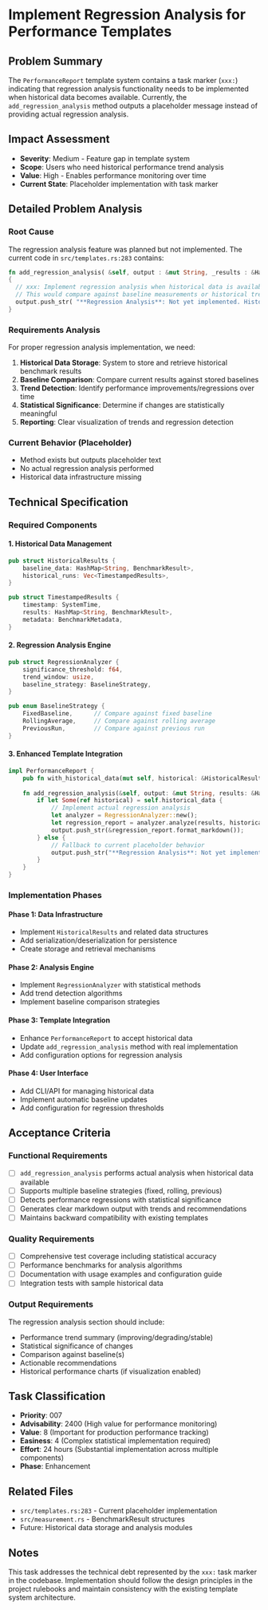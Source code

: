 # Implement Regression Analysis for Performance Templates

## Problem Summary

The `PerformanceReport` template system contains a task marker (`xxx:`) indicating that regression analysis functionality needs to be implemented when historical data becomes available. Currently, the `add_regression_analysis` method outputs a placeholder message instead of providing actual regression analysis.

## Impact Assessment

- **Severity**: Medium - Feature gap in template system
- **Scope**: Users who need historical performance trend analysis
- **Value**: High - Enables performance monitoring over time
- **Current State**: Placeholder implementation with task marker

## Detailed Problem Analysis

### Root Cause
The regression analysis feature was planned but not implemented. The current code in `src/templates.rs:283` contains:

```rust
fn add_regression_analysis( &self, output : &mut String, _results : &HashMap< String, BenchmarkResult > )
{
  // xxx: Implement regression analysis when historical data is available
  // This would compare against baseline measurements or historical trends
  output.push_str( "**Regression Analysis**: Not yet implemented. Historical baseline data required.\n\n" );
}
```

### Requirements Analysis
For proper regression analysis implementation, we need:

1. **Historical Data Storage**: System to store and retrieve historical benchmark results
2. **Baseline Comparison**: Compare current results against stored baselines
3. **Trend Detection**: Identify performance improvements/regressions over time
4. **Statistical Significance**: Determine if changes are statistically meaningful
5. **Reporting**: Clear visualization of trends and regression detection

### Current Behavior (Placeholder)
- Method exists but outputs placeholder text
- No actual regression analysis performed
- Historical data infrastructure missing

## Technical Specification

### Required Components

#### 1. Historical Data Management
```rust
pub struct HistoricalResults {
    baseline_data: HashMap<String, BenchmarkResult>,
    historical_runs: Vec<TimestampedResults>,
}

pub struct TimestampedResults {
    timestamp: SystemTime,
    results: HashMap<String, BenchmarkResult>,
    metadata: BenchmarkMetadata,
}
```

#### 2. Regression Analysis Engine
```rust
pub struct RegressionAnalyzer {
    significance_threshold: f64,
    trend_window: usize,
    baseline_strategy: BaselineStrategy,
}

pub enum BaselineStrategy {
    FixedBaseline,      // Compare against fixed baseline
    RollingAverage,     // Compare against rolling average
    PreviousRun,        // Compare against previous run
}
```

#### 3. Enhanced Template Integration
```rust
impl PerformanceReport {
    pub fn with_historical_data(mut self, historical: &HistoricalResults) -> Self;
    
    fn add_regression_analysis(&self, output: &mut String, results: &HashMap<String, BenchmarkResult>) {
        if let Some(ref historical) = self.historical_data {
            // Implement actual regression analysis
            let analyzer = RegressionAnalyzer::new();
            let regression_report = analyzer.analyze(results, historical);
            output.push_str(&regression_report.format_markdown());
        } else {
            // Fallback to current placeholder behavior
            output.push_str("**Regression Analysis**: Not yet implemented. Historical baseline data required.\n\n");
        }
    }
}
```

### Implementation Phases

#### Phase 1: Data Infrastructure
- Implement `HistoricalResults` and related data structures
- Add serialization/deserialization for persistence
- Create storage and retrieval mechanisms

#### Phase 2: Analysis Engine
- Implement `RegressionAnalyzer` with statistical methods
- Add trend detection algorithms
- Implement baseline comparison strategies

#### Phase 3: Template Integration
- Enhance `PerformanceReport` to accept historical data
- Update `add_regression_analysis` method with real implementation
- Add configuration options for regression analysis

#### Phase 4: User Interface
- Add CLI/API for managing historical data
- Implement automatic baseline updates
- Add configuration for regression thresholds

## Acceptance Criteria

### Functional Requirements
- [ ] `add_regression_analysis` performs actual analysis when historical data available
- [ ] Supports multiple baseline strategies (fixed, rolling, previous)
- [ ] Detects performance regressions with statistical significance
- [ ] Generates clear markdown output with trends and recommendations
- [ ] Maintains backward compatibility with existing templates

### Quality Requirements
- [ ] Comprehensive test coverage including statistical accuracy
- [ ] Performance benchmarks for analysis algorithms
- [ ] Documentation with usage examples and configuration guide
- [ ] Integration tests with sample historical data

### Output Requirements
The regression analysis section should include:
- Performance trend summary (improving/degrading/stable)
- Statistical significance of changes
- Comparison against baseline(s)
- Actionable recommendations
- Historical performance charts (if visualization enabled)

## Task Classification

- **Priority**: 007
- **Advisability**: 2400 (High value for performance monitoring)
- **Value**: 8 (Important for production performance tracking)
- **Easiness**: 4 (Complex statistical implementation required)
- **Effort**: 24 hours (Substantial implementation across multiple components)
- **Phase**: Enhancement

## Related Files

- `src/templates.rs:283` - Current placeholder implementation
- `src/measurement.rs` - BenchmarkResult structures
- Future: Historical data storage and analysis modules

## Notes

This task addresses the technical debt represented by the `xxx:` task marker in the codebase. Implementation should follow the design principles in the project rulebooks and maintain consistency with the existing template system architecture.